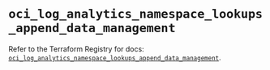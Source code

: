 # `oci_log_analytics_namespace_lookups_append_data_management`

Refer to the Terraform Registry for docs: [`oci_log_analytics_namespace_lookups_append_data_management`](https://registry.terraform.io/providers/oracle/oci/7.19.0/docs/resources/log_analytics_namespace_lookups_append_data_management).
